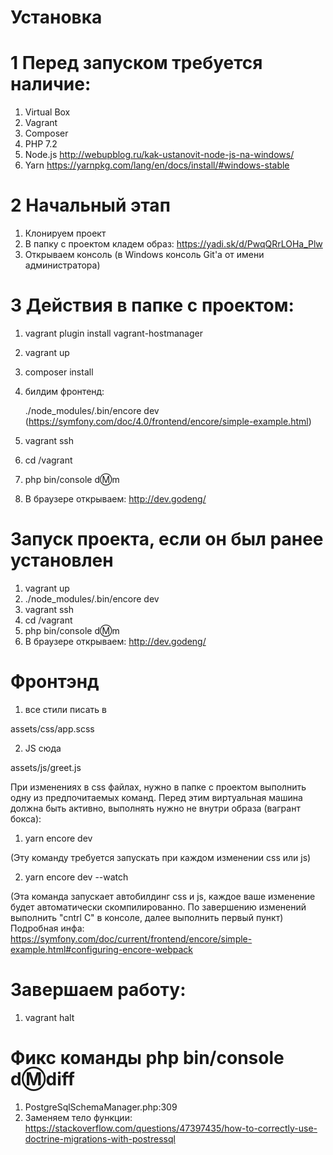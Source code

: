 # Установка

# 1 Перед запуском требуется наличие:

1. Virtual Box
2. Vagrant
3. Composer
4. PHP 7.2
5. Node.js 
http://webupblog.ru/kak-ustanovit-node-js-na-windows/
6. Yarn 
https://yarnpkg.com/lang/en/docs/install/#windows-stable

# 2 Начальный этап

1. Клонируем проект
2. В папку с проектом кладем образ: https://yadi.sk/d/PwqQRrLOHa_Plw
3. Открываем консоль (в Windows консоль Git'a от имени администратора)

# 3 Действия в папке с проектом:

1. vagrant plugin install vagrant-hostmanager
2. vagrant up
3. composer install
4. билдим фронтенд: 

   ./node_modules/.bin/encore dev 
   (https://symfony.com/doc/4.0/frontend/encore/simple-example.html)
   
4. vagrant ssh
5. cd /vagrant
6. php bin/console d:m:m
4. В браузере открываем: http://dev.godeng/

# Запуск проекта, если он был ранее установлен
1. vagrant up
2. ./node_modules/.bin/encore dev
3. vagrant ssh
4. cd /vagrant
5. php bin/console d:m:m
6. В браузере открываем: http://dev.godeng/

# Фронтэнд
1. все стили писать в 

assets/css/app.scss

2. JS сюда 

assets/js/greet.js


При изменениях в css файлах, нужно в папке с проектом
выполнить одну из предпочитаемых команд.
Перед этим виртуальная машина должна быть активно, 
выполнять нужно не внутри образа (вагрант бокса):

1. yarn encore dev

(Эту команду требуется запускать при каждом изменении css или js)

2. yarn encore dev --watch

(Эта команда запускает автобилдинг css и js, каждое ваше изменение будет автоматически скомпилированно.
По завершению изменений выполнить "сntrl С" в консоле, далее выполнить первый пункт)
Подробная инфа: https://symfony.com/doc/current/frontend/encore/simple-example.html#configuring-encore-webpack


#  Завершаем работу:
1. vagrant halt

#  Фикс команды php bin/console d:m:diff

1. PostgreSqlSchemaManager.php:309
2. Заменяем тело функции:
https://stackoverflow.com/questions/47397435/how-to-correctly-use-doctrine-migrations-with-postressql
